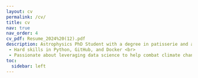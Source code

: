 ```yaml
---
layout: cv
permalink: /cv/
title: cv
nav: true
nav_order: 4
cv_pdf: Resume_2024%20(12).pdf
description: Astrophysics PhD Student with a degree in patisserie and a love for hiking. <br>
 - Hard skills in Python, GitHub, and Docker <br>
 - Passionate about leveraging data science to help combat climate change <br>
toc:
  sidebar: left
---
```

